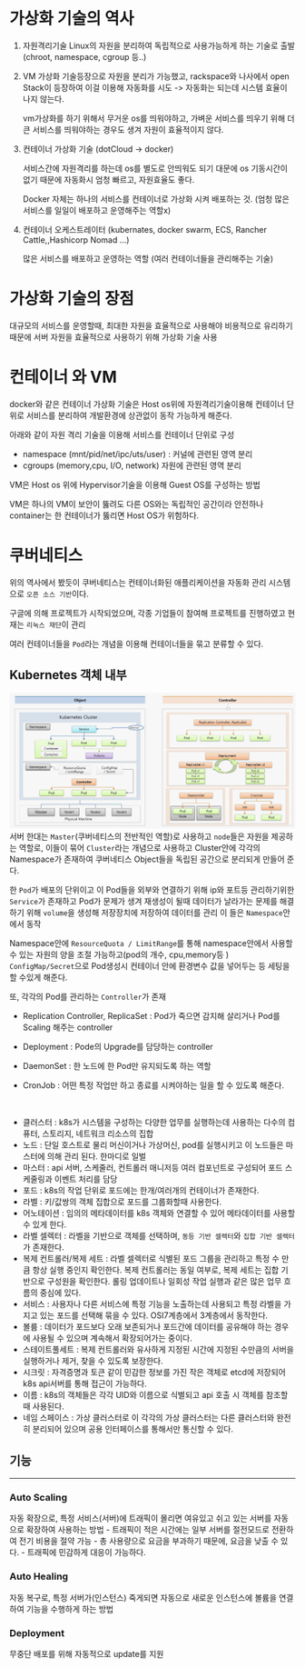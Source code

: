 # 가상화 기술의 역사

1. 자원격리기술 Linux의 자원을 분리하여 독립적으로 사용가능하게 하는 기술로 출발 (chroot, namespace, cgroup 등..)

2. VM 가상화 기술등장으로 자원을 분리가 가능했고, rackspace와 나사에서 open Stack이 등장하여 이걸 이용해 자동화를 시도 -> 자동화는 되는데 시스템 효율이 나지 않는다.

   vm가상화를 하기 위해서 무거운 os를 띄워야하고, 가벼운 서비스를 띄우기 위해 더 큰 서비스를 띄워야하는 경우도 생겨 자원이 효율적이지 않다.

3. 컨테이너 가상화 기술 (dotCloud -> docker)

   서비스간에 자원격리를 하는데 os를 별도로 안띄워도 되기 대문에 os 기동시간이 없기 때문에 자동화시 엄청 빠르고, 자원효율도 좋다.

   Docker 자체는 하나의 서비스를 컨테이너로 가상화 시켜 배포하는 것. (엄청 많은 서비스를 일일이 배포하고 운영해주는 역할x)

4. 컨테이너 오케스트레이터 (kubernates, docker swarm, ECS, Rancher Cattle,,Hashicorp Nomad ...)

   많은 서비스를 배포하고 운영하는 역할 (여러 컨테이너들을 관리해주는 기술)

# 가상화 기술의 장점

대규모의 서비스를 운영할때, 최대한 자원을 효율적으로 사용해야 비용적으로 유리하기 때문에 서버 자원을 효율적으로 사용하기 위해 가상화 기술 사용

# 컨테이너 와 VM

docker와 같은 컨테이너 가상화 기술은 Host os위에 자원격리기술이용해 컨테이너 단위로 서비스를 분리하여 개발환경에 상관없이 동작 가능하게 해준다.

아래와 같이 자원 격리 기술을 이용해 서비스를 컨테이너 단위로 구성

- namespace (mnt/pid/net/ipc/uts/user) : 커널에 관련된 영역 분리
- cgroups (memory,cpu, I/O, network) 자원에 관련된 영역 분리

VM은 Host os 위에 Hypervisor기술을 이용해 Guest OS를 구성하는 방법

VM은 하나의 VM이 보안이 뚫려도 다른 OS와는 독립적인 공간이라 안전하나 container는 한 컨테이너가 뚫리면 Host OS가 위험하다.

# 쿠버네티스

위의 역사에서 봤듯이 쿠버네티스는 컨테이너화된 애플리케이션을 자동화 관리 시스템으로 `오픈 소스 기반`이다.

구글에 의해 프로젝트가 시작되었으며, 각종 기업들이 참여해 프로젝트를 진행하였고 현재는 `리눅스 재단`이 관리

여러 컨테이너들을 `Pod`라는 개념을 이용해 컨테이너들을 묶고 분류할 수 있다.

## Kubernetes 객체 내부

![k8s Object](/devOps/kubernetes/image/k8sObject.PNG)
서버 한대는 `Master`(쿠버네티스의 전반적인 역할)로 사용하고 `node`들은 자원을 제공하는 역할로, 이들이 묶어 `Cluster`라는 개념으로 사용하고 Cluster안에 각각의 Namespace가 존재하여 쿠버네티스 Object들을 독립된 공간으로 분리되게 만들어 준다.

한 `Pod`가 배포의 단위이고 이 Pod들을 외부와 연결하기 위해 ip와 포트등 관리하기위한 `Service`가 존재하고 Pod가 문제가 생겨 재생성이 될때 데이터가 날라가는 문제를 해결하기 위해 `volume`을 생성해 저장장치에 저장하여 데이터를 관리
이 들은 `Namespace`안에서 동작

Namespace안에 `ResourceQuota / LimitRange`를 통해 namespace안에서 사용할 수 있는 자원의 양을 조절 가능하고(pod의 개수, cpu,memory등 ) `ConfigMap/Secret`으로 Pod생성시 컨테이너 안에 환경변수 값을 넣어두는 등 세팅을 할 수있게 해준다.

또, 각각의 Pod를 관리하는 `Controller`가 존재

- Replication Controller, ReplicaSet : Pod가 죽으면 감지해 살리거나 Pod를 Scaling 해주는 controller

- Deployment : Pode의 Upgrade를 담당하는 controller
- DaemonSet : 한 노드에 한 Pod만 유지되도록 하는 역할
- CronJob : 어떤 특정 작업만 하고 종료를 시켜야하는 일을 할 수 있도록 해준다.

<br>

- 클러스터 : k8s가 시스템을 구성하는 다양한 업무를 실행하는데 사용하는 다수의 컴퓨터, 스토리지, 네트워크 리소스의 집합
- 노드 : 단일 호스트로 물리 머신이거나 가상머신, pod를 실행시키고 이 노드들은 마스터에 의해 관리 된다. 한마디로 일벌
- 마스터 : api 서버, 스케줄러, 컨트롤러 매니저등 여러 컴포넌트로 구성되어 포드 스케줄링과 이벤트 처리를 담당
- 포드 : k8s의 작업 단위로 포드에는 한개/여러개의 컨테이너가 존재한다.
- 라벨 : 키/값쌍의 객체 집합으로 포드를 그룹화할때 사용한다. 
- 어노테이션 : 임의의 메타데이터를 k8s 객체와 연결할 수 있어 메타데이터를 사용할 수 있게 한다.
- 라벨 셀렉터 : 라벨을 기반으로 객체를 선택하며, `동등 기반 셀렉터`와 `집합 기반 셀렉터`가 존재한다.
- 복제 컨트롤러/복제 세트 : 라벨 셀렉터로 식별된 포드 그룹을 관리하고 특정 수 만큼 항상 실행 중인지 확인한다. 복제 컨트롤러는 동일 여부로, 복제 세트는 집합 기반으로 구성원을 확인한다.
   롤링 업데이트나 일회성 작업 실행과 같은 많은 업무 흐름의 중심에 있다.
- 서비스 : 사용자나 다른 서비스에 특정 기능을 노출하는데 사용되고 특정 라벨을 가지고 있는 포드를 선택해 묶을 수 있다. OSI7계층에서 3계층에서 동작한다.
- 볼륨 : 데이터가 포드보다 오래 보존되거나 포드간에 데이터를 공유해야 하는 경우에 사용될 수 있으며 계속해서 확장되어가는 중이다.
- 스테이트풀세트 : 복제 컨트롤러와 유사하게 지정된 시간에 지정된 수만큼의 서버을 실행하거나 제거, 찾을 수 있도록 보장한다.
- 시크릿 : 자격증명과 토큰 같이 민감한 정보를 가진 작은 객체로 etcd에 저장되어 k8s api서버를 통해 접근이 가능하다.
- 이름 : k8s의 객체들은 각각 UID와 이름으로 식별되고 api 호출 시 객체를 참조할 때 사용된다.
- 네임 스페이스 : 가상 클러스터로 이 각각의 가상 클러스터는 다른 클러스터와 완전히 분리되어 있으며 공용 인터페이스를 통해서만 통신할 수 있다.
## 기능

---

### Auto Scaling

자동 확장으로, 특정 서비스(서버)에 트래픽이 몰리면 여유있고 쉬고 있는 서버를 자동으로 확장하여 사용하는 방법 - 트래픽이 적은 시간에는 일부 서버를 절전모드로 전환하여 전기 비용을 절약 가능 - 총 사용량으로 요금을 부과하기 때문에, 요금을 낮출 수 있다. - 트래픽에 민감하게 대응이 가능하다.

### Auto Healing

자동 복구로, 특정 서버가(인스턴스) 죽게되면 자동으로 새로운 인스턴스에 볼륨을 연결하여 기능을 수행하게 하는 방법

### Deployment

무중단 배포를 위해 자동적으로 update를 지원
